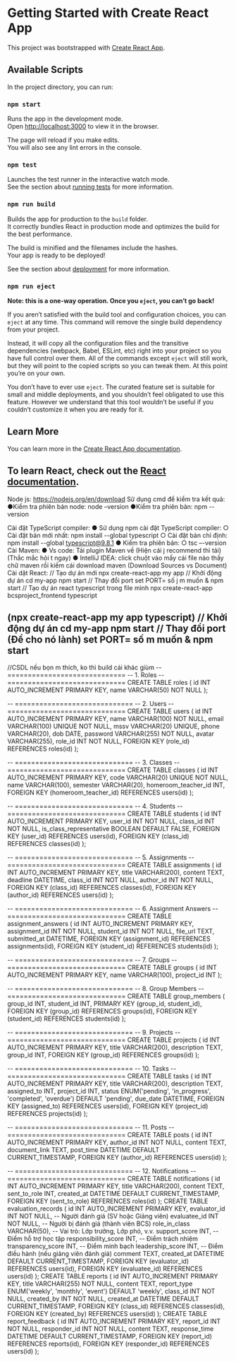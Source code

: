 # Getting Started with Create React App

This project was bootstrapped with [Create React App](https://github.com/facebook/create-react-app).

## Available Scripts

In the project directory, you can run:

### `npm start`

Runs the app in the development mode.\
Open [http://localhost:3000](http://localhost:3000) to view it in the browser.

The page will reload if you make edits.\
You will also see any lint errors in the console.

### `npm test`

Launches the test runner in the interactive watch mode.\
See the section about [running tests](https://facebook.github.io/create-react-app/docs/running-tests) for more information.

### `npm run build`

Builds the app for production to the `build` folder.\
It correctly bundles React in production mode and optimizes the build for the best performance.

The build is minified and the filenames include the hashes.\
Your app is ready to be deployed!

See the section about [deployment](https://facebook.github.io/create-react-app/docs/deployment) for more information.

### `npm run eject`

**Note: this is a one-way operation. Once you `eject`, you can’t go back!**

If you aren’t satisfied with the build tool and configuration choices, you can `eject` at any time. This command will remove the single build dependency from your project.

Instead, it will copy all the configuration files and the transitive dependencies (webpack, Babel, ESLint, etc) right into your project so you have full control over them. All of the commands except `eject` will still work, but they will point to the copied scripts so you can tweak them. At this point you’re on your own.

You don’t have to ever use `eject`. The curated feature set is suitable for small and middle deployments, and you shouldn’t feel obligated to use this feature. However we understand that this tool wouldn’t be useful if you couldn’t customize it when you are ready for it.

## Learn More

You can learn more in the [Create React App documentation](https://facebook.github.io/create-react-app/docs/getting-started).

To learn React, check out the [React documentation](https://reactjs.org/).
------------------------------------------------------------------------------------------------------------------------
Node js:
https://nodejs.org/en/download
Sử dụng cmd để kiểm tra kết quả:
 ●Kiểm tra phiên bản node: node –version
 ●Kiểm tra phiên bản: npm --version

Cài đặt TypeScript compiler:
 ● Sử dụng npm cài đặt TypeScript compiler:
 ○ Cài đặt bản mới nhất: npm install --global typescript
 ○ Cài đặt bản chỉ định: npm install --global 
typescript@9.8.1
 ● Kiểm tra phiên bản:
 ○ tsc –-version
Cài Maven:
 ● Vs code: Tải plugin Maven về (Hiện cái j recommend thì tải) (Thắc mắc hỏi t ngay)
 ● IntelliJ IDEA: click chuột vào mấy cái file nào thấy chữ maven rồi kiếm cái download maven (Download Sources vs Document)
Cài dặt React:
// Tạo dự án mới
 npx create-react-app my
app
 // Khởi động dự án
 cd my-app
 npm start
 // Thay đổi port
 set PORT= số j m muốn & npm 
start
// Tạo dự án react typescript trong file mình
npx create-react-app bcsproject_frontend typescript

(npx create-react-app my app typescript)
 // Khởi động dự án
 cd my-app
 npm start
 // Thay đổi port (Để cho nó lành)
 set PORT= số m muốn & npm start
------------------------------------------------------------------------------------------------------------------------

//CSDL nếu bọn m thích, ko thì build cái khác giùm
-- =============================
-- 1. Roles
-- =============================
CREATE TABLE roles (
    id INT AUTO_INCREMENT PRIMARY KEY,
    name VARCHAR(50) NOT NULL
);

-- =============================
-- 2. Users
-- =============================
CREATE TABLE users (
    id INT AUTO_INCREMENT PRIMARY KEY,
    name VARCHAR(100) NOT NULL,
    email VARCHAR(100) UNIQUE NOT NULL,
    mssv VARCHAR(20) UNIQUE,
    phone VARCHAR(20),
    dob DATE,
    password VARCHAR(255) NOT NULL,
    avatar VARCHAR(255),
    role_id INT NOT NULL,
    FOREIGN KEY (role_id) REFERENCES roles(id)
);

-- =============================
-- 3. Classes
-- =============================
CREATE TABLE classes (
    id INT AUTO_INCREMENT PRIMARY KEY,
    code VARCHAR(20) UNIQUE NOT NULL,
    name VARCHAR(100),
    semester VARCHAR(20),
    homeroom_teacher_id INT,
    FOREIGN KEY (homeroom_teacher_id) REFERENCES users(id)
);

-- =============================
-- 4. Students
-- =============================
CREATE TABLE students (
    id INT AUTO_INCREMENT PRIMARY KEY,
    user_id INT NOT NULL,
    class_id INT NOT NULL,
    is_class_representative BOOLEAN DEFAULT FALSE,
    FOREIGN KEY (user_id) REFERENCES users(id),
    FOREIGN KEY (class_id) REFERENCES classes(id)
);

-- =============================
-- 5. Assignments
-- =============================
CREATE TABLE assignments (
    id INT AUTO_INCREMENT PRIMARY KEY,
    title VARCHAR(200),
    content TEXT,
    deadline DATETIME,
    class_id INT NOT NULL,
    author_id INT NOT NULL,
    FOREIGN KEY (class_id) REFERENCES classes(id),
    FOREIGN KEY (author_id) REFERENCES users(id)
);

-- =============================
-- 6. Assignment Answers
-- =============================
CREATE TABLE assignment_answers (
    id INT AUTO_INCREMENT PRIMARY KEY,
    assignment_id INT NOT NULL,
    student_id INT NOT NULL,
    file_url TEXT,
    submitted_at DATETIME,
    FOREIGN KEY (assignment_id) REFERENCES assignments(id),
    FOREIGN KEY (student_id) REFERENCES students(id)
);

-- =============================
-- 7. Groups
-- =============================
CREATE TABLE groups (
    id INT AUTO_INCREMENT PRIMARY KEY,
    name VARCHAR(100),
    project_id INT
);

-- =============================
-- 8. Group Members
-- =============================
CREATE TABLE group_members (
    group_id INT,
    student_id INT,
    PRIMARY KEY (group_id, student_id),
    FOREIGN KEY (group_id) REFERENCES groups(id),
    FOREIGN KEY (student_id) REFERENCES students(id)
);

-- =============================
-- 9. Projects
-- =============================
CREATE TABLE projects (
    id INT AUTO_INCREMENT PRIMARY KEY,
    title VARCHAR(200),
    description TEXT,
    group_id INT,
    FOREIGN KEY (group_id) REFERENCES groups(id)
);

-- =============================
-- 10. Tasks
-- =============================
CREATE TABLE tasks (
    id INT AUTO_INCREMENT PRIMARY KEY,
    title VARCHAR(200),
    description TEXT,
    assigned_to INT,
    project_id INT,
    status ENUM('pending', 'in_progress', 'completed', 'overdue') DEFAULT 'pending',
    due_date DATETIME,
    FOREIGN KEY (assigned_to) REFERENCES users(id),
    FOREIGN KEY (project_id) REFERENCES projects(id)
);

-- =============================
-- 11. Posts
-- =============================
CREATE TABLE posts (
    id INT AUTO_INCREMENT PRIMARY KEY,
    author_id INT NOT NULL,
    content TEXT,
    document_link TEXT,
    post_time DATETIME DEFAULT CURRENT_TIMESTAMP,
    FOREIGN KEY (author_id) REFERENCES users(id)
);

-- =============================
-- 12. Notifications
-- =============================
CREATE TABLE notifications (
    id INT AUTO_INCREMENT PRIMARY KEY,
    title VARCHAR(200),
    content TEXT,
    sent_to_role INT,
    created_at DATETIME DEFAULT CURRENT_TIMESTAMP,
    FOREIGN KEY (sent_to_role) REFERENCES roles(id)
);
CREATE TABLE evaluation_records (
    id INT AUTO_INCREMENT PRIMARY KEY,
    evaluator_id INT NOT NULL,         -- Người đánh giá (SV hoặc Giảng viên)
    evaluatee_id INT NOT NULL,         -- Người bị đánh giá (thành viên BCS)
    role_in_class VARCHAR(50),         -- Vai trò: Lớp trưởng, Lớp phó, v.v.
    support_score INT,                 -- Điểm hỗ trợ học tập
    responsibility_score INT,          -- Điểm trách nhiệm
    transparency_score INT,            -- Điểm minh bạch
    leadership_score INT,              -- Điểm điều hành (nếu giảng viên đánh giá)
    comment TEXT,
    created_at DATETIME DEFAULT CURRENT_TIMESTAMP,
    FOREIGN KEY (evaluator_id) REFERENCES users(id),
    FOREIGN KEY (evaluatee_id) REFERENCES users(id)
);
CREATE TABLE reports (
    id INT AUTO_INCREMENT PRIMARY KEY,
    title VARCHAR(255) NOT NULL,
    content TEXT,
    report_type ENUM('weekly', 'monthly', 'event') DEFAULT 'weekly',
    class_id INT NOT NULL,
    created_by INT NOT NULL,
    created_at DATETIME DEFAULT CURRENT_TIMESTAMP,
    FOREIGN KEY (class_id) REFERENCES classes(id),
    FOREIGN KEY (created_by) REFERENCES users(id)
);
CREATE TABLE report_feedback (
    id INT AUTO_INCREMENT PRIMARY KEY,
    report_id INT NOT NULL,
    responder_id INT NOT NULL,
    content TEXT,
    response_time DATETIME DEFAULT CURRENT_TIMESTAMP,
    FOREIGN KEY (report_id) REFERENCES reports(id),
    FOREIGN KEY (responder_id) REFERENCES users(id)
);
